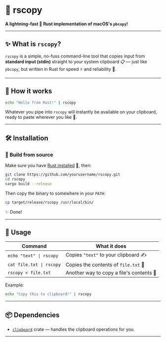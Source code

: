 # 🚀 rscopy

**A lightning-fast 🦀 Rust implementation of macOS's `pbcopy`!**

---

## ✨ What is `rscopy`?

`rscopy` is a simple, no-fuss command-line tool that copies input from **standard input (stdin)** straight to your system clipboard 📋 — just like `pbcopy`, but written in Rust for speed ⚡️ and reliability 💪.

---

## 🔧 How it works

```bash
echo "Hello from Rust!" | rscopy
```

Whatever you pipe into `rscopy` will instantly be available on your clipboard, ready to paste wherever you like 🚀.

---

## 🛠️ Installation

### 🐣 Build from source

Make sure you have [Rust installed](https://www.rust-lang.org/tools/install) 🦀, then:

```bash
git clone https://github.com/yourusername/rscopy.git
cd rscopy
cargo build --release
```

Then copy the binary to somewhere in your `PATH`:

```bash
cp target/release/rscopy /usr/local/bin/
```

✨ Done!

---

## 🧪 Usage

| Command                  | What it does                             |
| ------------------------ | ---------------------------------------- |
| `echo "text" \| rscopy`  | Copies `"text"` to your clipboard ✍️     |
| `cat file.txt \| rscopy` | Copies the contents of `file.txt` 📄     |
| `rscopy < file.txt`      | Another way to copy a file's contents 📂 |

Example:

```bash
echo "Copy this to clipboard!" | rscopy
```

---

## 📦 Dependencies

* [`clipboard`](https://crates.io/crates/clipboard) crate — handles the clipboard operations for you.

---
